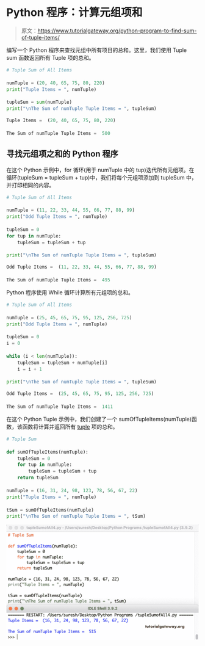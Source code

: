 # Python 程序：计算元组项和

> 原文：<https://www.tutorialgateway.org/python-program-to-find-sum-of-tuple-items/>

编写一个 Python 程序来查找元组中所有项目的总和。这里，我们使用 Tuple sum 函数返回所有 Tuple 项的总和。

```py
# Tuple Sum of All Items

numTuple = (20, 40, 65, 75, 80, 220)
print("Tuple Items = ", numTuple)

tupleSum = sum(numTuple)
print("\nThe Sum of numTuple Tuple Items = ", tupleSum)
```

```py
Tuple Items =  (20, 40, 65, 75, 80, 220)

The Sum of numTuple Tuple Items =  500
```

## 寻找元组项之和的 Python 程序

在这个 Python 示例中，for 循环(用于 numTuple 中的 tup)迭代所有元组项。在循环(tupleSum = tupleSum + tup)中，我们将每个元组项添加到 tupleSum 中，并打印相同的内容。

```py
# Tuple Sum of All Items

numTuple = (11, 22, 33, 44, 55, 66, 77, 88, 99)
print("Odd Tuple Items = ", numTuple)

tupleSum = 0
for tup in numTuple:
    tupleSum = tupleSum + tup

print("\nThe Sum of numTuple Tuple Items = ", tupleSum)
```

```py
Odd Tuple Items =  (11, 22, 33, 44, 55, 66, 77, 88, 99)

The Sum of numTuple Tuple Items =  495
```

Python 程序使用 While 循环计算所有元组项的总和。

```py
# Tuple Sum of All Items

numTuple = (25, 45, 65, 75, 95, 125, 256, 725)
print("Odd Tuple Items = ", numTuple)

tupleSum = 0
i = 0

while (i < len(numTuple)):
    tupleSum = tupleSum + numTuple[i]
    i = i + 1

print("\nThe Sum of numTuple Tuple Items = ", tupleSum)
```

```py
Odd Tuple Items =  (25, 45, 65, 75, 95, 125, 256, 725)

The Sum of numTuple Tuple Items =  1411
```

在这个 Python Tuple 示例中，我们创建了一个 sumOfTupleItems(numTuple)函数，该函数将计算并返回所有 [tuple](https://www.tutorialgateway.org/python-tuple/) 项的总和。

```py
# Tuple Sum

def sumOfTupleItems(numTuple):
    tupleSum = 0
    for tup in numTuple:
        tupleSum = tupleSum + tup
    return tupleSum

numTuple = (16, 31, 24, 98, 123, 78, 56, 67, 22)
print("Tuple Items = ", numTuple)

tSum = sumOfTupleItems(numTuple)
print("\nThe Sum of numTuple Tuple Items = ", tSum)
```

![Python Program to Find Sum of Tuple Items 4](img/626732f1f4e0a1050e5cdee202769fc5.png)